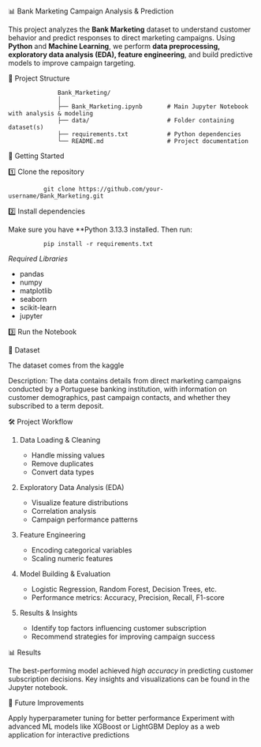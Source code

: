 📊 Bank Marketing Campaign Analysis & Prediction

This project analyzes the **Bank Marketing** dataset to understand customer behavior and predict responses to direct marketing campaigns. Using **Python** and **Machine Learning**, we perform **data preprocessing, exploratory data analysis (EDA), feature engineering**, and build predictive models to improve campaign targeting.


📂 Project Structure

                  Bank_Marketing/
                  │
                  ├── Bank_Marketing.ipynb       # Main Jupyter Notebook with analysis & modeling
                  ├── data/                      # Folder containing dataset(s)
                  ├── requirements.txt           # Python dependencies
                  └── README.md                  # Project documentation

     
🚀 Getting Started

1️⃣ Clone the repository

              git clone https://github.com/your-username/Bank_Marketing.git


2️⃣ Install dependencies

  Make sure you have **Python 3.13.3 installed. Then run:
  
              pip install -r requirements.txt


*Required Libraries*

  * pandas
  * numpy
  * matplotlib
  * seaborn
  * scikit-learn
  * jupyter
  
3️⃣ Run the Notebook

📄 Dataset

  The dataset comes from the kaggle
  
  Description:
  The data contains details from direct marketing campaigns conducted by a Portuguese banking institution, with information
  on customer demographics, past campaign contacts, and whether they subscribed to a term deposit.



🛠 Project Workflow

  1. Data Loading & Cleaning
  
     * Handle missing values
     * Remove duplicates
     * Convert data types
  
  2. Exploratory Data Analysis (EDA)
  
     * Visualize feature distributions
     * Correlation analysis
     * Campaign performance patterns
  
  3. Feature Engineering
  
     * Encoding categorical variables
     * Scaling numeric features
  
  4. Model Building & Evaluation
  
     * Logistic Regression, Random Forest, Decision Trees, etc.
     * Performance metrics: Accuracy, Precision, Recall, F1-score
  
  5. Results & Insights
  
     * Identify top factors influencing customer subscription
     * Recommend strategies for improving campaign success
  

📊 Results

  The best-performing model achieved *high accuracy* in predicting customer subscription decisions.
  Key insights and visualizations can be found in the Jupyter notebook.



📌 Future Improvements

   Apply hyperparameter tuning for better performance
   Experiment with advanced ML models like XGBoost or LightGBM
   Deploy as a web application for interactive predictions

   

